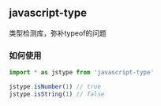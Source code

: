 javascript-type
---
类型检测库，弥补typeof的问题

### 如何使用

```javascript
import * as jstype from 'javascript-type'

jstype.isNumber(1) // true
jstype.isString(1) // false
```
